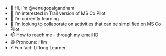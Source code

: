 - 👋 Hi, I’m @venugopalgandham
- 👀 I’m interested in Trail version of MS Co Pilot
- 🌱 I’m currently learning 
- 💞️ I’m looking to collaborate on activities that can be simplified on MS Co Pilot 
- 📫 How to reach me - through my email ID 
- 😄 Pronouns: Him
- ⚡ Fun fact: Liflong Learner 

<!---
venugopalgandham/venugopalgandham is a ✨ special ✨ repository because its `README.md` (this file) appears on your GitHub profile.
You can click the Preview link to take a look at your changes.
--->
